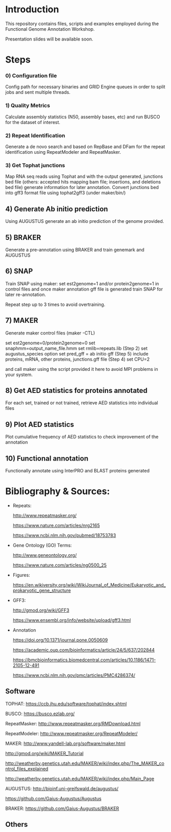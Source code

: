 # Introduction
This repository contains files, scripts and examples employed during the Functional Genome Annotation Workshop.

Presentation slides will be available soon. 

# Steps
### 0) Configuration file

Config path for necessary binaries and GRID Engine queues in order to split jobs and sent multiple threads.

### 1) Quality Metrics

Calculate assembly statistics (N50, assembly bases, etc) and run BUSCO for the dataset of interest.

### 2) Repeat Identification

Generate a de novo search and based on RepBase and DFam for the repeat identification using RepeatModeler and RepeatMasker.

### 3) Get Tophat junctions

Map RNA seq reads using Tophat and with the output generated, junctions bed file (others: accepted hits mapping bam file; insertions, and deletions bed file) generate information for later annotation. Convert junctions bed into gff3 format file using tophat2gff3 (under maker/bin/)

## 4) Generate Ab initio prediction

Using AUGUSTUS generate an ab initio prediction of the genome provided.

## 5) BRAKER

Generate a pre-annotation using BRAKER and train genemark and AUGUSTUS

## 6) SNAP

Train SNAP using maker: set est2genome=1 and/or protein2genome=1 in control files and once maker annotation gff file is generated train SNAP for later re-annotation.

Repeat step up to 3 times to avoid overtraining.

## 7) MAKER

Generate maker control files (maker -CTL)

set est2genome=0/protein2genome=0
set snaphmm=output_name_file.hmm
set rmlib=repeats.lib (Step 2)
set augustus_species option
set pred_gff = ab initio gff (Step 5)
include proteins, mRNA, other proteins, junctions.gff file (Step 4)
set CPU=2

and call maker using the script provided it here to avoid MPI problems in your system.


## 8) Get AED statistics for proteins annotated

For each set, trained or not trained, retrieve AED statistics into individual files

## 9) Plot AED statistics

Plot cumulative frequency of AED statistics to check improvement of the annotation

## 10) Functional annotation

Functionally annotate using InterPRO and BLAST proteins generated





# Bibliography & Sources:
- Repeats: 

	http://www.repeatmasker.org/
	
	https://www.nature.com/articles/nrg2165

	https://www.ncbi.nlm.nih.gov/pubmed/18753783


- Gene Ontology (GO) Terms:

	http://www.geneontology.org/
	
	https://www.nature.com/articles/ng0500_25


- Figures:

	https://en.wikiversity.org/wiki/WikiJournal_of_Medicine/Eukaryotic_and_prokaryotic_gene_structure


- GFF3: 
	
	http://gmod.org/wiki/GFF3
	
	https://www.ensembl.org/info/website/upload/gff3.html 
	
- Annotation
	
	https://doi.org/10.1371/journal.pone.0050609
	
	https://academic.oup.com/bioinformatics/article/24/5/637/202844
	
	https://bmcbioinformatics.biomedcentral.com/articles/10.1186/1471-2105-12-491
	
	https://www.ncbi.nlm.nih.gov/pmc/articles/PMC4286374/
		


## Software
TOPHAT: 
https://ccb.jhu.edu/software/tophat/index.shtml

BUSCO: 
https://busco.ezlab.org/

RepeatMasker: 
http://www.repeatmasker.org/RMDownload.html

RepeatModeler: 
http://www.repeatmasker.org/RepeatModeler/

MAKER: 
http://www.yandell-lab.org/software/maker.html

http://gmod.org/wiki/MAKER_Tutorial

http://weatherby.genetics.utah.edu/MAKER/wiki/index.php/The_MAKER_control_files_explained

http://weatherby.genetics.utah.edu/MAKER/wiki/index.php/Main_Page


AUGUSTUS:
http://bioinf.uni-greifswald.de/augustus/

https://github.com/Gaius-Augustus/Augustus

BRAKER:
https://github.com/Gaius-Augustus/BRAKER




## Others




